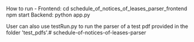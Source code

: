 How to run -
    Frontend:
        cd schedule_of_notices_of_leases_parser_frontend
        npm start
    Backend:
        python app.py


User can also use testRun.py to run the parser of a test pdf provided in the folder 'test_pdfs'.# schedule-of-notices-of-leases-parser
